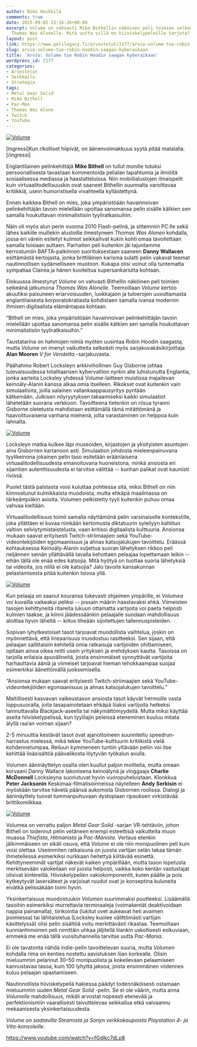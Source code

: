 ```yaml
---
author: Niko Heikkilä
comments: true
date: 2015-09-02 15:16:26+00:00
excerpt: Volume on vahvasti Mike Bithellin näköinen peli toimien selkeänä jatkumona
  Thomas Was Alonelle. Mitä uutta sillä on hiiviskelypeleille tarjota?
layout: post
link: https://www.pelilegacy.fi/arvostelut/2177/arvio-volume-tuo-robin-hoodin-saagan-kyberaikaan
slug: arvio-volume-tuo-robin-hoodin-saagan-kyberaikaan
title: 'Arvio: Volume tuo Robin Hoodin saagan kyberaikaan'
wordpress_id: 2177
categories:
- Arvostelut
- Seikkailu
- Strategia
tags:
- Metal Gear Solid
- Mike Bithell
- Pac-Man
- Thomas Was Alone
- Twitch
- YouTube
---
```


[![Volume](http://www.pelilegacy.fi/wp-content/uploads/2015/09/volume.jpg)](http://www.pelilegacy.fi/wp-content/uploads/2015/09/volume.jpg)

[ingressi]Kun rikolliset hiipivät, on äänenvoimakkuus syytä pitää matalalla.[/ingressi]

Englantilainen pelinkehittäjä **Mike Bithell** on tullut monille tutuksi persoonallisesta tavastaan kommentoida pelialan tapahtumia ja ilmiöitä sosiaalisessa mediassa ja haastatteluissa. Niin mobiilialustojen ilmaispelit kuin virtuaalitodellisuuskin ovat saaneet Bithellin suunnalta varoittavaa kritiikkiä, usein humoristisella vivahteella kyllästettynä.

Ennen kaikkea Bithell on mies, joka ympäristöään havainnoivan pelinkehittäjän tavoin mielellään upottaa sanomansa pelin sisälle kätkien sen samalla houkuttavan minimalistisiin tyyliratkaisuihin.

Näin oli myös alun perin vuonna 2010 Flash-pelinä, ja sittemmin PC:lle sekä lähes kaikille muillekin alustoille ilmestyneen _Thomas Was Alonen_ kohdalla, jossa eri värein esitetyt kulmiot seikkailivat kukin kohti omaa tavoitettaan samalla toisiaan auttaen. Parhaiten peli kuitenkin jäi tajuntamme kerrostumiin BAFTA-palkinnon suorituksestaan saaneen **Danny Wallacen** esittämästä kertojasta, jonka brittiläinen karisma sulatti pelin vakavat teemat nautinnollisen sydämelliseen muotoon. Kukapa olisi voinut olla tuntematta sympatiaa Clairea ja hänen kuviteltua supersankariutta kohtaan.

Elokuussa ilmestynyt _Volume_ on vahvasti Bithellin näköinen peli toimien selkeänä jatkumona _Thomas Was Alonelle_. Teemoillaan _Volume_ kertoo akuutiksi paisuneen eriarvoisuuden, luokkajaon ja tuloerojen uuvuttamasta englantilaisesta korporatokratiasta kohdistaen samalla ivansa modernin ihmisen digitaalista elämäntapaa kohtaan.

<div class="pullquote">“Bithell on mies, joka ympäristöään havainnoivan pelinkehittäjän tavoin mielellään upottaa sanomansa pelin sisälle kätkien sen samalla houkuttavan minimalistisiin tyyliratkaisuihin.”</div>

Taustatarina on hahmojen nimiä myöten uusintaa Robin Hoodin saagasta, mutta _Volume_ on imenyt vaikutteita selkeästi myös sarjakuvakäsikirjoittaja **Alan Mooren** _V for Vendetta_ -sarjakuvasta.

Päähahmo Robert Locksleyn arkkivihollinen Guy Gisborne johtaa tulevaisuudessa totalitaarisen kybervaltion nyrkin alle luhistunutta Englantia, jonka aarteita Locksley yhdessä Volume-laitteen muistissa majailevan keinoäly-Alanin kanssa alkaa omia itselleen. Rikokset ovat kuitenkin vain simulaatioita, joilla salainen vallankaappausyritys pyritään kätkemään. Julkisen nöyryytyksen takaamiseksi kaikki simulaatiot lähetetään suorana verkkoon. Tavoitteena tietenkin on riisua tyranni Gisborne oletetusta mahdistaan esittämällä tämä mitättömänä ja haavoittuvaisena vanhana miehenä, jolta varastaminen on helppoa kuin lahnalta.

[![Volume](http://www.pelilegacy.fi/wp-content/uploads/2015/09/volume1.jpg)](http://www.pelilegacy.fi/wp-content/uploads/2015/09/volume1.jpg)

Locksleyn matka kulkee läpi museoiden, kirjastojen ja yksityisten asuntojen aina Gisbornen kartanoon asti. Simulaation johdosta mieleenpainuvana tyylikeinona jokainen pelin taso esitetään eräänlaisena virtuaalitodellisuudesta emanoituvana huoneistona, minkä ansiosta eri sijaintien autenttisuudesta ei tarvitse välittää -- kunhan palikat ovat kauniisti rivissä.

Puolet tästä palstasta voisi kuluttaa pohtiessa sitä, miksi Bithell on niin kiinnostunut kulmikkaista muodoista, mutta ehkäpä maailmassa on tärkeämpiäkin asioita. Volumen pelkistetty tyyli kuitenkin puhuu omaa vahvaa kieltään.

Virtuaalitodellisuus toimii samalla näyttämönä pelin varsinaiselle kontekstille, joka yllättäen ei kuvaa niinkään kertomusta diktatuurin syleilyyn kahlitun valtion selviytymistaistelusta, vaan kritisoi digitaalista kulttuuria. Ansionsa mukaan saavat erityisesti Twitch-striimaajien sekä YouTube-videontekijöiden egomaanisuus ja ahnas katsojalukujen tavoittelu. Eräässä kohtauksessa Keinoäly-Alanin suljettua suoran lähetyksen rikkoo peli neljännen seinän yllättävällä tavalla kehottaen pelaajaa lopettamaan leikin -- eihän tällä ole enää edes katsojia. Mitä hyötyä on tuottaa suoria lähetyksiä tai videoita, jos niillä ei ole katsojia? Jalo tavoite kansakunnan pelastamisesta pitää kuitenkin toivoa yllä.

[![Volume](http://www.pelilegacy.fi/wp-content/uploads/2015/09/volume2.jpg)](http://www.pelilegacy.fi/wp-content/uploads/2015/09/volume2.jpg)

Kun pelaaja on saanut kouransa tukevasti ohjaimen ympärille, ei _Volumea_ voi kuvailla vaikeaksi peliksi -- jossain määrin haastavaksi ehkä. Viimeisten tasojen kehittyneitä ritareita lukuun ottamatta vartijoita voi paeta helposti kulmien taakse, ja kiinni jäädessäänkin pelaajalle suodaan mahdollisuus aloittaa hyvin läheltä -- kiitos tiheään sijoitettujen tallennuspisteiden.

Sopivan lyhytkestoiset tasot tarjoavat muodollista vaihtelua, joskin on myönnettävä, että lineaarisuus muodostuu rasitteeksi. Sen sijaan, että pelaajan sallittaisiin kehitellä omia ratkaisuja vartijoiden ohittamiseen, opitaan ainoa oikea reitti usein yrityksen ja erehdyksen kautta. Tasoissa on tarjolla erilaisia apuvälineitä, joista ensimmäiset synnyttävät vartijoita harhauttavia ääniä ja viimeiset tarjoavat hieman tehokkaampaa suojaa esimerkiksi äänettömällä juoksemisella.

<div class="pullquote">“Ansionsa mukaan saavat erityisesti Twitch-striimaajien sekä YouTube-videontekijöiden egomaanisuus ja ahnas katsojalukujen tavoittelu.”</div>

Maltillisesti kasvavan vaikeustason ansiosta tasot käyvät hermoille vasta loppusuoralla, joita tasapainotetaan ehkäpä liiaksi vartijoita hetkeksi tainnuttavalla Blackjack-aseella tai näkymättömyydellä. Mutta miksi käyttää aseita hiiviskelypelissä, kun tyylilajin peleissä eteneminen kuuluu mitata älyllä raa’an voiman sijaan?

2-5 minuuttia kestävät tasot ovat ajanottoineen suunniteltu speedrun-harrastus mielessä, mikä tekee YouTube-kulttuurin kritiikistä vielä kohdennetumpaa. Reiluun kymmeneen tuntiin yltävään peliin voi itse kehittää lisäsisältöä päävalikosta löytyvän työkalun avulla.

Volumen ääninäyttelyn osalta olen kuullut paljon moitteita, mutta omaan korvaani Danny Wallace lakonisena keinoälynä ja vloggaaja **Charlie McDonnell** Locksleyna suoriutuvat hyvin vuoropuheluistaan. Klonkkua **Peter Jacksonin** Keskimaa-filmatisoinneissa näytelleen **Andy Serkisin** ei myöskään tarvitse hävetä päänsä aukomista Gisbornen roolissa. Dialogi ja ääninäyttely tuovat tummanpuhuvaan dystopiaan ripauksen virkistävää brittikomiikkaa.

[![Volume](http://www.pelilegacy.fi/wp-content/uploads/2015/09/volume3.jpg)](http://www.pelilegacy.fi/wp-content/uploads/2015/09/volume3.jpg)

Volumea on verrattu paljon _Metal Gear Solid_ -sarjan VR-tehtäviin, johon Bithell on todennut pelin vetäneen enempi esteettisiä vaikutteita muun muassa _Thiefista_, _Hitmanista_ ja _Pac-Manista_. Vertaus etenkin jälkimmäiseen on sikäli osuva, että _Volume_ ei ole niin monipuolinen peli kuin voisi olettaa. Useimmiten ratkaisuna on juosta vartijan selän takaa tämän ihmetellessä esimerkiksi nurkkaan heitettyä kiiltävää esinettä. Kehittyneemmät vartijat näkevät kaiken ympärillään, mutta tason lopetusta merkitsevään valokeilaan voi juosta helposti, vaikka koko kentän vastustajat olisivat kintereillä. Hiiviskelypelien vakiokomponentit, kuten päälle ja pois kytkeytyvät lasersäteet ja varjoisat ruudut ovat jo konseptina kuluneita eivätkä pelissäkään toimi hyvin.

Yksinkertaisuus muodostuukin _Volumen_ suurimmaksi puutteeksi. Lisäämällä tasoihin esimerkiksi murrettavia terminaaleja (voimakentät deaktivoidaan nappia painamalla), tiirikointia (lukitut ovet aukeavat heti avaimen poimiessa) tai lähitaistelua (Locksley kuolee välittömästi vartijan käsittelyssä) olisi pelin sisältöä voitu merkittävästi rikastaa. Teemoiltaan kunnianhimoinen peli nimittäin uhkaa jäljitellä liiankin uskollisesti esikuviaan, emmekä me enää tällä vuosituhannella tarvitse uutta _Pac-Mania_.

Ei ole tavatonta nähdä indie-pelin tavoittelevan suuria, mutta _Volumen_ kohdalla rima on kenties nostettu aavistuksen liian korkealle. Olisin mieluummin pelannut 30–50 monipuolista ja kokeilevaan pelaamiseen kannustavaa tasoa, kuin 100 lyhyttä jaksoa, joista ensimmäinen viidennes kuluu pelaajan opastamiseen.

Nautinnollista hiiviskelypeliä hakiessa päädyt todennäköisesti ostamaan mieluummin uuden _Metal Gear Solid_ -pelin. Se ei ole väärin, mutta anna _Volumelle_ mahdollisuus, mikäli arvostat nopeasti etenevää ja perfektionismiin vaarallisesti taivuttelevaa seikkailua etkä vaivaannu mekaanisesta yksinkertaisuudesta.

_Volume on saatavilla Steamista ja Sonyn verkkokaupoista Playstation 4- ja Vita-konsoleille._

https://www.youtube.com/watch?v=fGdjkc7dLp8
